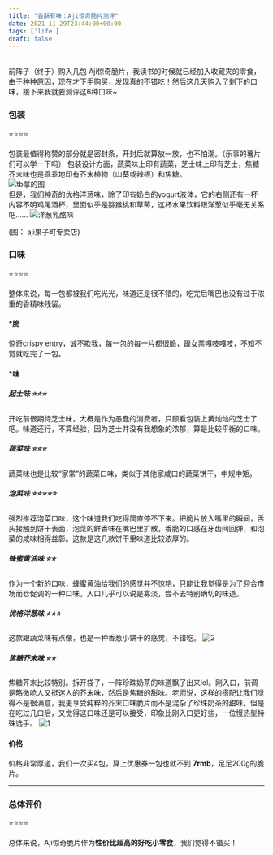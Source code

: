 ```yaml
---
title: "香酥有味：Aji惊奇脆片测评"
date: 2021-11-29T23:44:00+00:00
tags: ['life']
draft: false
---
```


<br>
前阵子（终于）购入几包 Aji惊奇脆片，我读书的时候就已经加入收藏夹的零食，由于种种原因，现在才下手购买，发现真的不错吃！然后这几天购入了剩下的口味，接下来我就要测评这6种口味~
<br>

### 包装 
⭐⭐⭐⭐

包装最值得称赞的部分就是密封条，开封后就算放一放，也不怕潮。（乐事的薯片们可以学一下吗）
包装设计方面，蔬菜味上印有蔬菜，芝士味上印有芝士，焦糖芥末味也是乖乖地印有芥末植物（山葵或辣根）和焦糖。
<br>
![tb拿的图](https://img.alicdn.com/imgextra/i1/2208054978502/O1CN01M6oTZA2CfxzofmkQp_!!2208054978502.jpg?height=100px&width=100px)
<br>
但是，我们神奇的优格洋葱味，除了印有奶白的yogurt液体，它的右侧还有一杯内容不明鸡尾酒杯，里面似乎是猕猴桃和草莓，这杯水果饮料跟洋葱似乎毫无关系吧……
![ 洋葱乳酪味](https://i.loli.net/2021/11/29/XR5LptUm8FJ2B7v.png#pic_center)

(图： aji果子町专卖店)


### 口味
⭐⭐⭐⭐

整体来说，每一包都被我们吃光光，味道还是很不错的，吃完后嘴巴也没有过于浓重的香精味残留。
####  *脆
惊奇crispy entry，诚不欺我，每一包的每一片都很脆，跟女票嘎吱嘎吱，不知不觉就吃完了一包。

#### *味
##### 起士味 ⭐⭐⭐
开吃前很期待芝士味，大概是作为愚蠢的消费者，只顾看包装上黄灿灿的芝士了吧。味道还行，不算经验，因为芝士并没有我想象的浓郁，算是比较平衡的口味。

##### 蔬菜味 ⭐⭐⭐
蔬菜味也是比较“家常”的蔬菜口味，类似于其他家咸口的蔬菜饼干，中规中矩。
##### 泡菜味 ⭐⭐⭐⭐⭐
强烈推荐泡菜口味，这个味道我们吃得简直停不下来。把脆片放入嘴里的瞬间，舌头接触到饼干表面，泡菜的鲜香味在嘴巴里扩散，香脆的口感在牙齿间回弹，和泡菜的咸味相得益彰。这款是这几款饼干里味道比较浓厚的。
##### 蜂蜜黄油味 ⭐⭐
作为一个新的口味，蜂蜜黄油给我们的感觉并不惊艳，只能让我觉得是为了迎合市场而仓促调的一种口味。入口几乎可以说是寡淡，尝不去特别确切的味道。
##### 优格洋葱味 ⭐⭐⭐
这款跟蔬菜味有点像，也是一种香葱小饼干的感觉，不错吃。
![2](https://i.loli.net/2021/11/30/4C6pVrqt7ZU8InN.jpg)
##### 焦糖芥末味 ⭐⭐
焦糖芥末比较特别。拆开袋子，一阵珍珠奶茶的味道飘了出来lol。刚入口，前调是略微呛人又挺迷人的芥末味，然后是焦糖的甜味。老师说，这样的搭配让我们觉得不是很满意，我更享受纯粹的芥末口味脆片而不是混杂了珍珠奶茶的甜味。但是在吃过几口后，又觉得这口味还是可以接受，印象比刚入口更好些，一位慢热型特殊选手。
![1](https://i.loli.net/2021/11/30/6z5KbHuGwCDnsQc.jpg)


#### 价格
价格非常厚道，我们一次买4包，算上优惠券一包也就不到 **7rmb**，足足200g的脆片。

---

### 总体评价
⭐⭐⭐⭐

总体来说，Aji惊奇脆片作为**性价比超高的好吃小零食**，我们觉得不错买！
<br>